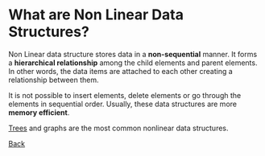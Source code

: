 # What are Non Linear Data Structures?

Non Linear data structure stores data in a **non-sequential** manner. It forms a **hierarchical relationship** among the child elements and parent elements. In other words, the data items are attached to each other creating a relationship between them.

It is not possible to insert elements, delete elements or go through the elements in sequential order. Usually, these data structures are more **memory efficient**.

[Trees](tree) and graphs are the most common nonlinear data structures.

[Back](/)
